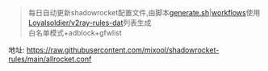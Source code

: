 > 每日自动更新shadowrocket配置文件,由脚本[generate.sh](./generate.sh)|[workflows](./.github/workflows/update.yml)使用[Loyalsoldier/v2ray-rules-dat](https://github.com/Loyalsoldier/v2ray-rules-dat)列表生成  
> 白名单模式+adblock+gfwlist    
  
地址: https://raw.githubusercontent.com/mixool/shadowrocket-rules/main/allrocket.conf
